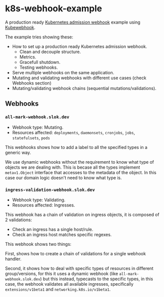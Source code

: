 # k8s-webhook-example

A production ready [Kubernetes admission webhook][k8s-admission-webhooks] example using [Kubewebhook].

The example tries showing these:

- How to set up a production ready Kubernetes admission webhook.
  - Clean and decouple structure.
  - Metrics.
  - Gracefull shutdown.
  - Testing webhooks.
- Serve multiple webhooks on the same application.
- Mutating and validating webhooks with different use cases (check Webhooks section)
- Mutating/validating webhook chains (sequential mutations/validations).

## Webhooks

### `all-mark-webhook.slok.dev`

- Webhook type: Mutating.
- Resources affected: `deployments`, `daemonsets`, `cronjobs`, `jobs`, `statefulsets`, `pods`

This webhooks shows how to add a label to all the specified types in a generic way. 

We use dynamic webhooks without the requirement to know what type of objects we are dealing with. This is becase all the types implement `metav1.Object` interface that accesses to the metadata of the object. In this case our domain logic doesn't need to know what type is.

### `ingress-validation-webhook.slok.dev`

- Webhook type: Validating.
- Resources affected: Ingresses.

This webhook has a chain of validation on ingress objects, it is composed of 2 validations:

- Check an ingress has a single host/rule.
- Check an ingress host matches specific regexes.

This webhook shows two things:

First, shows how to create a chain of validations for a single webhook handler.

Second, it shows how to deal with specific types of resources in different group/versions, for this it uses a dynamic webhook (like `all-mark-webhook.slok.dev`) but this instead, typecasts to the specific types, in this case, the webhook validates all available ingresses, specifically `extensions/v1beta1` and `networking.k8s.io/v1beta1`.


[k8s-admission-webhooks]: https://kubernetes.io/docs/reference/access-authn-authz/extensible-admission-controllers/
[Kubewebhook]: https://github.com/slok/kubewebhook
